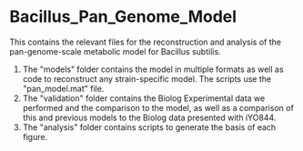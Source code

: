 # Bacillus_Pan_Genome_Model
This contains the relevant files for the reconstruction and analysis of the pan-genome-scale metabolic model for Bacillus subtilis.
1) The "models" folder contains the model in multiple formats as well as code to reconstruct any strain-specific model. The scripts use the "pan_model.mat" file.
2) The "validation" folder contains the Biolog Experimental data we performed and the comparison to the model, as well as a comparison of this and previous models to the Biolog data presented with iYO844.
3) The "analysis" folder contains scripts to generate the basis of each figure.
